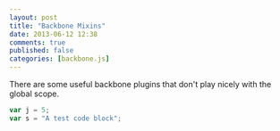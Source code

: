 ```yaml
---
layout: post
title: "Backbone Mixins"
date: 2013-06-12 12:38
comments: true
published: false
categories: [backbone.js]
---
```


There are some useful backbone plugins that don't play nicely with the global
scope.

```javascript
var j = 5;
var s = "A test code block";
```
